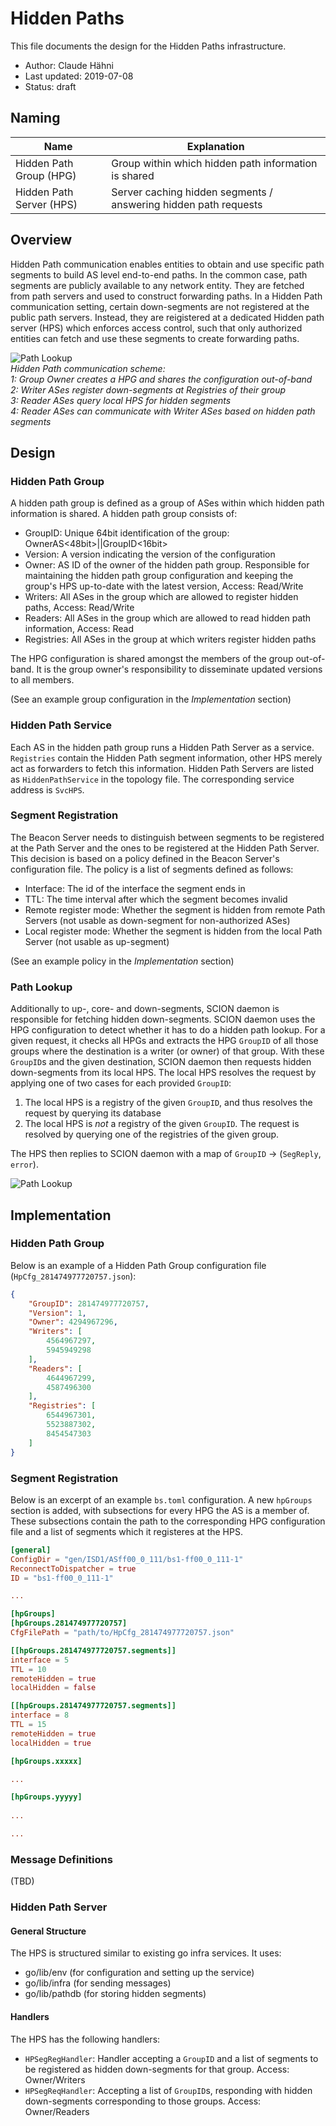 # Hidden Paths

This file documents the design for the Hidden Paths infrastructure.

- Author: Claude Hähni
- Last updated: 2019-07-08
- Status: draft

## Naming

| Name                     | Explanation                                                     |
| ------------------------ | --------------------------------------------------------------- |
| Hidden Path Group (HPG)  | Group within which hidden path information is shared            |
| Hidden Path Server (HPS) | Server caching hidden segments / answering hidden path requests |

## Overview

Hidden Path communication enables entities to obtain and use specific path segments to build AS level end-to-end paths. In the common case, path segments are publicly available to any network entity. They are fetched from path servers and used to construct forwarding paths. In a Hidden Path communication setting, certain down-segments are not registered at the public path servers. Instead, they are reigistered at a dedicated Hidden path server (HPS) which enforces access control, such that only authorized entities can fetch and use these segments to create forwarding paths.

![Path Lookup](fig/hidden_paths/HiddenPath.png)  
*Hidden Path communication scheme:*  
*1: Group Owner creates a HPG and shares the configuration out-of-band*  
*2: Writer ASes register down-segments at Registries of their group*  
*3: Reader ASes query local HPS for hidden segments*  
*4: Reader ASes can communicate with Writer ASes based on hidden path segments*

## Design

### Hidden Path Group

A hidden path group is defined as a group of ASes within which hidden path information is shared. A hidden path group consists of:
- GroupID: Unique 64bit identification of the group: OwnerAS<48bit>||GroupID<16bit>
- Version: A version indicating the version of the configuration
- Owner: AS ID of the owner of the hidden path group. Responsible for maintaining the hidden path group configuration and keeping the group's HPS up-to-date with the latest version, Access: Read/Write
- Writers: All ASes in the group which are allowed to register hidden paths, Access: Read/Write
- Readers: All ASes in the group which are allowed to read hidden path information, Access: Read
- Registries: All ASes in the group at which writers register hidden paths

The HPG configuration is shared amongst the members of the group out-of-band. It is the group owner's responsibility to disseminate updated versions to all members.

(See an example group configuration in the *Implementation* section)

### Hidden Path Service

Each AS in the hidden path group runs a Hidden Path Server as a service. `Registries` contain the Hidden Path segment information, other HPS merely act as forwarders to fetch this information. Hidden Path Servers are listed as `HiddenPathService` in the topology file. The corresponding service address is `SvcHPS`.

### Segment Registration

The Beacon Server needs to distinguish between segments to be registered at the Path Server and the ones to be registered at the Hidden Path Server.
This decision is based on a policy defined in the Beacon Server's configuration file. The policy is a list of segments defined as follows:
- Interface: The id of the interface the segment ends in
- TTL:  The time interval after which the segment becomes invalid
- Remote register mode: Whether the segment is hidden from remote Path Servers (not usable as down-segment for non-authorized ASes)
- Local register mode: Whether the segment is hidden from the local Path Server (not usable as up-segment)

(See an example policy in the *Implementation* section)

### Path Lookup

Additionally to up-, core- and down-segments, SCION daemon is responsible for fetching hidden down-segments. SCION daemon uses the HPG configuration to detect whether it has to do a hidden path lookup. For a given request, it checks all HPGs and extracts the HPG `GroupID` of all those groups where the destination is a writer (or owner) of that group. With these `GroupID`s and the given destination, SCION daemon then requests hidden down-segments from its local HPS. The local HPS resolves the request by applying one of two cases for each provided `GroupID`:
1. The local HPS is a registry of the given `GroupID`, and thus resolves the request by querying its database
2. The local HPS is *not* a registry of the given `GroupID`. The request is resolved by querying one of the registries of the given group.

The HPS then replies to SCION daemon with a map of `GroupID` -> (`SegReply`, `error`).

![Path Lookup](fig/hidden_paths/PathLookup.png)

## Implementation

### Hidden Path Group

Below is an example of a Hidden Path Group configuration file (`HpCfg_281474977720757.json`):

```json
{
	"GroupID": 281474977720757,
	"Version": 1,
	"Owner": 4294967296,
	"Writers": [
		4564967297,
		5945949298
	],
	"Readers": [
		4644967299,
		4587496300
	],
	"Registries": [
		6544967301,
		5523887302,
		8454547303
	]
}
```

### Segment Registration

Below is an excerpt of an example `bs.toml` configuration. A new `hpGroups` section is added, with subsections for every HPG the AS is a member of. These subsections contain the path to the corresponding HPG configuration file and a list of segments which it registeres at the HPS.

```toml
[general]
ConfigDir = "gen/ISD1/ASff00_0_111/bs1-ff00_0_111-1"
ReconnectToDispatcher = true
ID = "bs1-ff00_0_111-1"

...

[hpGroups]
[hpGroups.281474977720757]
CfgFilePath = "path/to/HpCfg_281474977720757.json"

[[hpGroups.281474977720757.segments]]
interface = 5
TTL = 10
remoteHidden = true
localHidden = false

[[hpGroups.281474977720757.segments]]
interface = 8
TTL = 15
remoteHidden = true
localHidden = true 

[hpGroups.xxxxx]

...

[hpGroups.yyyyy]
    
...   

...
```

### Message Definitions

(TBD)

### Hidden Path Server

#### General Structure

The HPS is structured similar to existing go infra services. It uses:
- go/lib/env (for configuration and setting up the service)
- go/lib/infra (for sending messages)
- go/lib/pathdb (for storing hidden segments)

#### Handlers

The HPS has the following handlers:
- `HPSegRegHandler`: Handler accepting a `GroupID` and a list of segments to be registered as hidden down-segments for that group. Access: Owner/Writers
- `HPSegReqHandler`: Accepting a list of `GroupID`s, responding with hidden down-segments corresponding to those groups. Access: Owner/Readers